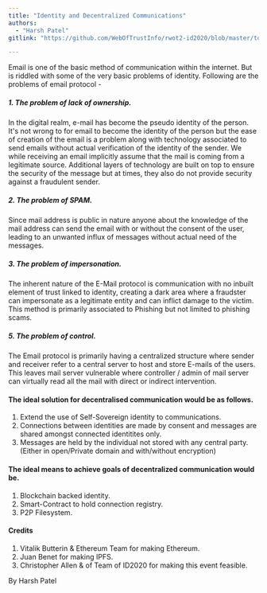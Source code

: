 ```yaml
---
title: "Identity and Decentralized Communications"
authors:
  - "Harsh Patel"
gitlink: "https://github.com/WebOfTrustInfo/rwot2-id2020/blob/master/topics-and-advance-readings/Identity-and-decentralised-communications.md"

---
```


Email is one of the basic method of communication within the internet. But is riddled with some of the very basic problems of identity. Following are the problems of email protocol - 

##### 1. The problem of lack of ownership.
In the digital realm, e-mail has become the pseudo identity of the person. It's not wrong to for email to become the identity of the person but the ease of creation of the email is a problem along with technology associated to send emails without actual verification of the identity of the sender. We while receiving an email implicitly assume that the mail is coming from a legitimate source. Additional layers of technology are built on top to ensure the security of the message but at times, they also do not provide security against a fraudulent sender.

##### 2. The problem of SPAM.
Since mail address is public in nature anyone about the knowledge of the mail address can send the email with or without the consent of the user, leading to an unwanted influx of messages without actual need of the messages. 

##### 3. The problem of impersonation. 
The inherent nature of the E-Mail protocol is communication with no inbuilt element of trust linked to identity, creating a dark area where a fraudster can impersonate as a legitimate entity and can inflict damage to the victim. This method is primarily associated to Phishing but not limited to phishing scams.  

##### 5. The problem of control. 
The Email protocol is primarily having a centralized structure where  sender and receiver refer to a central server to host and store E-mails of the users. This leaves mail server vulnerable where controller / admin of mail server can virtually read all the mail with direct or indirect intervention. 

#### The ideal solution for decentralised communication would be as follows. 

1. Extend the use of Self-Sovereign identity to communications.
2. Connections between identities are made by consent and messages are shared amongst connected identitites only.
3. Messages are held by the individual not stored with any central party. (Either in open/Private domain and with/without encryption) 

#### The ideal means to achieve goals of decentralized communication would be. 

1. Blockchain backed identity. 
2. Smart-Contract to hold connection registry.
3. P2P Filesystem.

#### Credits 

1. Vitalik Butterin & Ethereum Team for making Ethereum.
2. Juan Benet for making IPFS.
3. Christopher Allen & of Team of ID2020 for making this event feasible. 

By Harsh Patel
